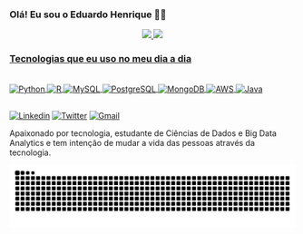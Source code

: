 
### Olá! Eu sou o Eduardo Henrique 🖐🏾

<div align="center">
  <a href="https://github.com/eduardohnsantos">
  <img height="170em" src="https://github-readme-stats.vercel.app/api?username=eduardohnsantos&show_icons=true&theme=onedark&include_all_commits=true&count_private=true"/>           <img height="170em" src="https://github-readme-stats.vercel.app/api/top-langs/?username=eduardohnsantos&layout=compact&langs_count=7&theme=onedark"/> 
</div>

### Tecnologias que eu uso no meu dia a dia
  
<div style="display: inline_block"><br/>
  <img align="center" alt="Python" heigth="40" width="50" src="https://cdn.jsdelivr.net/gh/devicons/devicon/icons/python/python-original.svg">
  <img align="center" alt="R" heigth="40" width="50" src="https://cdn.jsdelivr.net/gh/devicons/devicon/icons/r/r-original.svg">
   <img align="center" alt="MySQL" heigth="40" width="50" src="https://cdn.jsdelivr.net/gh/devicons/devicon/icons/mysql/mysql-original-wordmark.svg">
   <img align="center" alt="PostgreSQL" heigth="40" width="50" src="https://cdn.jsdelivr.net/gh/devicons/devicon/icons/postgresql/postgresql-original-wordmark.svg">
  <img align="center" alt="MongoDB" heigth="40" width="50" src="https://cdn.jsdelivr.net/gh/devicons/devicon/icons/mongodb/mongodb-original-wordmark.svg">
  <img align="center" alt="AWS" heigth="40" width="50" src="https://cdn.jsdelivr.net/gh/devicons/devicon/icons/amazonwebservices/amazonwebservices-original-wordmark.svg">
 <img align="center" alt="Java" heigth="40" width="50" src="https://cdn.jsdelivr.net/gh/devicons/devicon/icons/java/java-original-wordmark.svg">
  </div>
  
  ##
  
[![Linkedin](https://img.shields.io/badge/LinkedIn-0077B5?style=for-the-badge&logo=linkedin&logoColor=white)](https://www.linkedin.com/in/eduardo-henrique-01086232/) [![Twitter](https://img.shields.io/badge/Twitter-1DA1F2?style=for-the-badge&logo=twitter&logoColor=white)](https://twitter.com/SantosEduardohn) [![Gmail](https://img.shields.io/badge/Gmail-D14836?style=for-the-badge&logo=gmail&logoColor=white)](https://mail.google.com/mail/u/0/#inbox)
  
  
  Apaixonado por tecnologia, estudante de Ciências de Dados e Big Data Analytics e tem intenção de mudar a vida das pessoas através da tecnologia.
  
   
 ![Snake animation](https://github.com/eduardohnsantos/eduardohnsantos/blob/output/github-contribution-grid-snake.svg)



